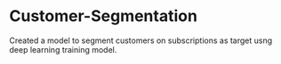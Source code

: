 # Customer-Segmentation
 Created a model to segment customers on subscriptions as target usng deep learning training model.
